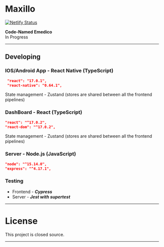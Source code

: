 # Maxillo

[![Netlify Status](https://api.netlify.com/api/v1/badges/c0a9bf07-e7b3-407c-81b0-4245f7ecd4bd/deploy-status)](https://app.netlify.com/sites/maxillo/deploys)

**Code-Named Emedico**\
In Progress

---

## Developing

### IOS/Android App - React Native (TypeScript)
```json
 "react": "17.0.1",
 "react-native": "0.64.1",
```
State management - Zustand (stores are shared between all the frontend pipelines)

### DashBoard - React (TypeScript)

```json
"react": "^17.0.2",
"react-dom": "^17.0.2",
```
State management - Zustand (stores are shared between all the frontend pipelines)

### Server - Node.js (JavaScript)

```json
"node": "^15.14.0",
"express": "^4.17.1",
```

### Testing

- Frontend - ***Cypress***
- Server - ***Jest with supertest***


---

# License
This project is closed source.

---

